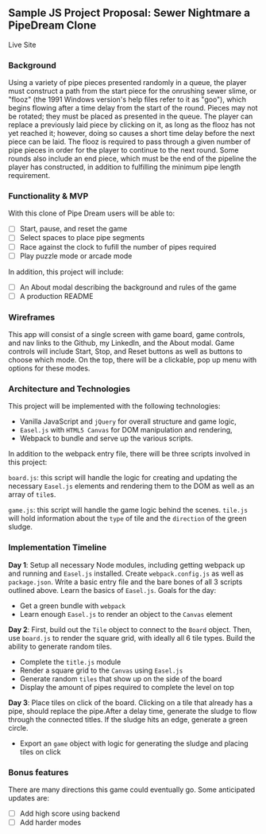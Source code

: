## Sample JS Project Proposal: Sewer Nightmare a PipeDream Clone

Live Site

### Background

Using a variety of pipe pieces presented randomly in a queue, the player must construct a path from the start piece for the onrushing sewer slime, or "flooz" (the 1991 Windows version's help files refer to it as "goo"), which begins flowing after a time delay from the start of the round. Pieces may not be rotated; they must be placed as presented in the queue. The player can replace a previously laid piece by clicking on it, as long as the flooz has not yet reached it; however, doing so causes a short time delay before the next piece can be laid. The flooz is required to pass through a given number of pipe pieces in order for the player to continue to the next round. Some rounds also include an end piece, which must be the end of the pipeline the player has constructed, in addition to fulfilling the minimum pipe length requirement.


### Functionality & MVP  

With this clone of Pipe Dream users will be able to:

- [ ] Start, pause, and reset the game
- [ ] Select spaces to place pipe segments
- [ ] Race against the clock to fufill the number of pipes required
- [ ] Play puzzle mode or arcade mode

In addition, this project will include:

- [ ] An About modal describing the background and rules of the game
- [ ] A production README

### Wireframes

This app will consist of a single screen with game board, game controls, and nav links to the Github, my LinkedIn,
and the About modal.  Game controls will include Start, Stop, and Reset buttons as well as buttons to choose which mode. On the top, there will be a clickable, pop up menu with options for these modes.

### Architecture and Technologies

This project will be implemented with the following technologies:

- Vanilla JavaScript and `jQuery` for overall structure and game logic,
- `Easel.js` with `HTML5 Canvas` for DOM manipulation and rendering,
- Webpack to bundle and serve up the various scripts.

In addition to the webpack entry file, there will be three scripts involved in this project:

`board.js`: this script will handle the logic for creating and updating the necessary `Easel.js` elements and rendering them to the DOM as well as an array of `tile`s.

`game.js`: this script will handle the game logic behind the scenes. `tile.js` will hold information about the `type` of tile and the `direction` of the green sludge.

### Implementation Timeline

**Day 1**: Setup all necessary Node modules, including getting webpack up and running and `Easel.js` installed.  Create `webpack.config.js` as well as `package.json`.  Write a basic entry file and the bare bones of all 3 scripts outlined above.  Learn the basics of `Easel.js`.  Goals for the day:

- Get a green bundle with `webpack`
- Learn enough `Easel.js` to render an object to the `Canvas` element

**Day 2**: First, build out the `Tile` object to connect to the `Board` object.  Then, use `board.js` to render the square grid, with ideally all 6 tile types. Build the ability to generate random tiles.

- Complete the `title.js` module
- Render a square grid to the `Canvas` using `Easel.js`
- Generate random `tiles` that show up on the side of the board
- Display the amount of pipes required to complete the level on top

**Day 3**: Place tiles on click of the board. Clicking on a tile that already has a pipe, should replace the pipe.After a delay time, generate the sludge to flow through the connected titles. If the sludge hits an edge, generate a green circle.

- Export an `game` object with logic for generating the sludge and placing tiles on click


### Bonus features

There are many directions this game could eventually go.  Some anticipated updates are:

- [ ] Add high score using backend
- [ ] Add harder modes
